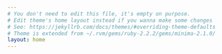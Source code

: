 ```yaml
---
# You don't need to edit this file, it's empty on purpose.
# Edit theme's home layout instead if you wanna make some changes
# See: https://jekyllrb.com/docs/themes/#overriding-theme-defaults
# Theme is extended from ~/.rvm/gems/ruby-2.2.2/gems/minima-2.1.0/
layout: home
---
```

